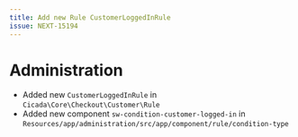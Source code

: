 ```yaml
---
title: Add new Rule CustomerLoggedInRule
issue: NEXT-15194
---
```

# Administration
* Added new `CustomerLoggedInRule` in `Cicada\Core\Checkout\Customer\Rule`
* Added new component `sw-condition-customer-logged-in` in `Resources/app/administration/src/app/component/rule/condition-type`
